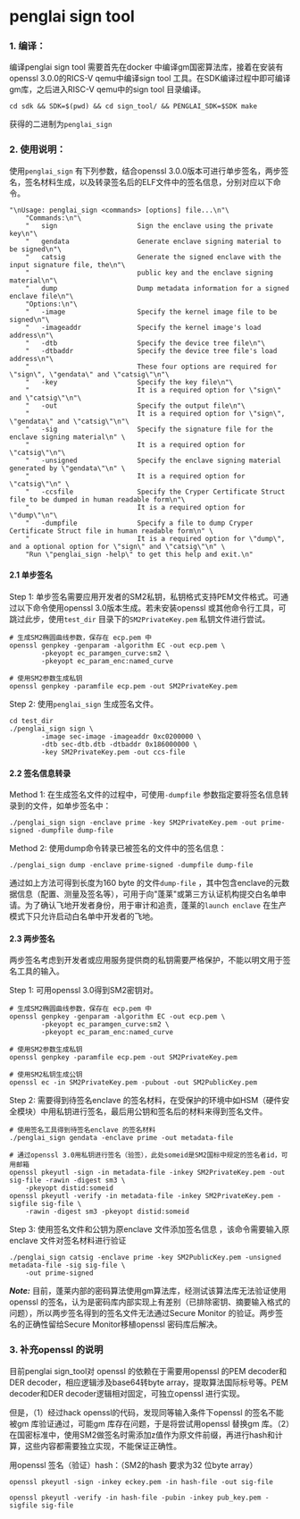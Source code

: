# penglai sign tool

### 1. 编译：

编译penglai sign tool 需要首先在docker 中编译gm国密算法库，接着在安装有openssl 3.0.0的RICS-V qemu中编译sign tool 工具。在SDK编译过程中即可编译gm库，之后进入RISC-V qemu中的sign tool 目录编译。

```
cd sdk && SDK=$(pwd) && cd sign_tool/ && PENGLAI_SDK=$SDK make
```

获得的二进制为`penglai_sign`



### 2. 使用说明：

使用`penglai_sign` 有下列参数，结合openssl 3.0.0版本可进行单步签名，两步签名，签名材料生成，以及转录签名后的ELF文件中的签名信息，分别对应以下命令。

```
"\nUsage: penglai_sign <commands> [options] file...\n"\
    "Commands:\n"\
    "   sign                    Sign the enclave using the private key\n"\
    "   gendata                 Generate enclave signing material to be signed\n"\
    "   catsig                  Generate the signed enclave with the input signature file, the\n"\
    "                           public key and the enclave signing material\n"\
    "   dump                    Dump metadata information for a signed enclave file\n"\
    "Options:\n"\
    "   -image                  Specify the kernel image file to be signed\n"\
    "   -imageaddr              Specify the kernel image's load address\n"\
    "   -dtb                    Specify the device tree file\n"\
    "   -dtbaddr                Specify the device tree file's load address\n"\
    "                           These four options are required for \"sign\", \"gendata\" and \"catsig\"\n"\
    "   -key                    Specify the key file\n"\
    "                           It is a required option for \"sign\" and \"catsig\"\n"\
    "   -out                    Specify the output file\n"\
    "                           It is a required option for \"sign\", \"gendata\" and \"catsig\"\n"\
    "   -sig                    Specify the signature file for the enclave signing material\n" \
    "                           It is a required option for \"catsig\"\n"\
    "   -unsigned               Specify the enclave signing material generated by \"gendata\"\n" \
    "                           It is a required option for \"catsig\"\n" \
    "   -ccsfile                Specify the Cryper Certificate Struct file to be dumped in human readable form\n"\
    "                           It is a required option for \"dump\"\n"\
    "   -dumpfile               Specify a file to dump Cryper Certificate Struct file in human readable form\n" \
    "                           It is a required option for \"dump\", and a optional option for \"sign\" and \"catsig\"\n" \
    "Run \"penglai_sign -help\" to get this help and exit.\n"
```

#### 2.1 单步签名

Step 1: 单步签名需要应用开发者的SM2私钥，私钥格式支持PEM文件格式。可通过以下命令使用openssl 3.0版本生成。若未安装openssl 或其他命令行工具，可跳过此步，使用`test_dir` 目录下的`SM2PrivateKey.pem` 私钥文件进行尝试。

```
# 生成SM2椭圆曲线参数，保存在 ecp.pem 中
openssl genpkey -genparam -algorithm EC -out ecp.pem \
        -pkeyopt ec_paramgen_curve:sm2 \
        -pkeyopt ec_param_enc:named_curve

# 使用SM2参数生成私钥
openssl genpkey -paramfile ecp.pem -out SM2PrivateKey.pem
```

Step 2: 使用`penglai_sign` 生成签名文件。

```
cd test_dir
./penglai_sign sign \
        -image sec-image -imageaddr 0xc0200000 \
        -dtb sec-dtb.dtb -dtbaddr 0x186000000 \
        -key SM2PrivateKey.pem -out ccs-file
```

#### 2.2 签名信息转录

Method 1: 在生成签名文件的过程中，可使用`-dumpfile` 参数指定要将签名信息转录到的文件，如单步签名中：

```
./penglai_sign sign -enclave prime -key SM2PrivateKey.pem -out prime-signed -dumpfile dump-file
```

Method 2: 使用dump命令转录已被签名的文件中的签名信息：

```
./penglai_sign dump -enclave prime-signed -dumpfile dump-file
```

通过如上方法可得到长度为160 byte 的文件`dump-file` ，其中包含enclave的元数据信息（配置、测量及签名等），可用于向"蓬莱"或第三方认证机构提交白名单申请。为了确认飞地开发者身份，用于审计和追责，蓬莱的`launch enclave` 在生产模式下只允许启动白名单中开发者的飞地。

#### 2.3 两步签名

两步签名考虑到开发者或应用服务提供商的私钥需要严格保护，不能以明文用于签名工具的输入。

Step 1: 可用openssl 3.0得到SM2密钥对。

```
# 生成SM2椭圆曲线参数，保存在 ecp.pem 中
openssl genpkey -genparam -algorithm EC -out ecp.pem \
        -pkeyopt ec_paramgen_curve:sm2 \
        -pkeyopt ec_param_enc:named_curve

# 使用SM2参数生成私钥
openssl genpkey -paramfile ecp.pem -out SM2PrivateKey.pem

# 使用SM2私钥生成公钥
openssl ec -in SM2PrivateKey.pem -pubout -out SM2PublicKey.pem
```
Step 2: 需要得到待签名enclave 的签名材料，在受保护的环境中如HSM（硬件安全模块）中用私钥进行签名，最后用公钥和签名后的材料来得到签名文件。
```
# 使用签名工具得到待签名enclave 的签名材料
./penglai_sign gendata -enclave prime -out metadata-file

# 通过openssl 3.0用私钥进行签名（验签），此处someid是SM2国标中规定的签名者id，可用邮箱
openssl pkeyutl -sign -in metadata-file -inkey SM2PrivateKey.pem -out sig-file -rawin -digest sm3 \
    -pkeyopt distid:someid
openssl pkeyutl -verify -in metadata-file -inkey SM2PrivateKey.pem -sigfile sig-file \
    -rawin -digest sm3 -pkeyopt distid:someid
```

Step 3: 使用签名文件和公钥为原enclave 文件添加签名信息 ，该命令需要输入原enclave 文件对签名材料进行验证

```
./penglai_sign catsig -enclave prime -key SM2PublicKey.pem -unsigned metadata-file -sig sig-file \
    -out prime-signed
```

***Note:*** 目前，蓬莱内部的密码算法使用gm算法库，经测试该算法库无法验证使用openssl 的签名，认为是密码库内部实现上有差别（已排除密钥、摘要输入格式的问题），所以两步签名得到的签名文件无法通过Secure Monitor 的验证。两步签名的正确性留给Secure Monitor移植openssl 密码库后解决。



### 3. 补充openssl 的说明

目前penglai sign_tool对 openssl 的依赖在于需要用openssl 的PEM decoder和DER decoder，相应逻辑涉及base64转byte array，提取算法国际标号等。PEM decoder和DER decoder逻辑相对固定，可独立openssl 进行实现。

但是，（1）经过hack openssl的代码，发现同等输入条件下openssl 的签名不能被gm 库验证通过，可能gm 库存在问题，于是将尝试用openssl 替换gm 库。（2）在国密标准中，使用SM2做签名时需添加z值作为原文件前缀，再进行hash和计算，这些内容都需要独立实现，不能保证正确性。

用openssl 签名（验证）hash：（SM2的hash 要求为32 位byte array）

```
openssl pkeyutl -sign -inkey eckey.pem -in hash-file -out sig-file

openssl pkeyutl -verify -in hash-file -pubin -inkey pub_key.pem -sigfile sig-file
```

